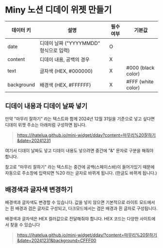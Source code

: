 # Miny 노션 디데이 위젯 만들기
  
|데이터 키|설명|필수 여부|	기본값|
|---|--|--|--|
|date|디데이 날짜 ("YYYYMMDD" 형식으로 입력)|O||	 
|content|디데이 내용, 공백의 경우|X||
|text|글자색 (HEX, #000000)|X|	#000 (black color)|
|background|배경색 (HEX, #FFFFFF)|X|#FFF (white color)|
  
  
## 디데이 내용과 디데이 날짜 넣기
만약 "마무리 잘하기" 라는 텍스트와 함께 2024년 12월 31일을 기준으로 넣고 싶다면 디데이 위젯 주소는 아래처럼 구성하면 됩니다.

> https://ihatelua.github.io/mini-widget/dday?content=마무리%20잘하기&date=20241231

여기서 디데이 날짜도 넣고 디데이 내용도 넣으려면 중간에 "&" 문자로 구분을 해줘야 합니다.

참고로 "마무리 잘하기" 라는 텍스트는 중간에 공백(스페이스바)이 들어가있기 때문에 자동으로 주소창에 입력되면 %20 라는 글자로 바뀌게 됩니다. (한글도 바뀌게 됩니다.)

  

  
## 배경색과 글자색 변경하기
배경색과 글자색도 변경할 수 있습니다. 값을 넣지 않으면 기본적으로 라이트 모드에서는 흰 배경과 검은 글자로 구성되고, 다크모드에서는 검은 배경과 흰 글자로 구성됩니다.

 
배경색과 글자색은 HEX 컬러값으로 전달해줘야 합니다. HEX 코드는 다양한 사이트에서 찾을 수 있습니다

> https://ihatelua.github.io/mini-widget/dday/?content=마무리%20잘하기&date=20241231&background=CFFF00